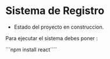 <h1>Sistema de Registro</h1>

- Estado del proyecto en construccion.

Para ejecutar el sistema debes poner :

´´´npm install react´´´´
